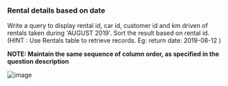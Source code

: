 ### Rental details based on date


Write a query to display rental id, car id, customer id and km driven of rentals taken during 'AUGUST 2019'.  Sort the result based on rental id.
(HINT : Use Rentals table to retrieve records. Eg: return date: 2019-08-12 )

**NOTE: Maintain the same sequence of column order, as specified in the question description**

![image](https://github.com/abhisheks008/Cognizant-Java-FSE-Hands-ons-2023/assets/68724349/1720a0a4-5c1a-4015-8057-2c7f8637e27c)
